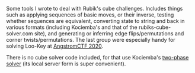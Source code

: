 Some tools I wrote to deal with Rubik's cube challenges. Includes things such as
applying sequences of basic moves, or their inverse, testing whether
sequences are equivalent, converting state to string and back
in various formats (including Kociemba's and that of the rubiks-cube-solver.com site),
and generating or inferring edge flips/permutations and corner twists/permutations.
The last group were especially handy for solving Loo-Key at [AngstromCTF 2020](https://2020.angstromctf.com/).

There is no cube solver code included, for that use Kociemba's
[two-phase solver](https://github.com/hkociemba/RubiksCube-TwophaseSolver) (its local server form is super convenient).

